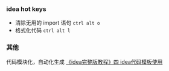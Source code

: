 ### idea hot keys
- 清除无用的 import 语句 `ctrl alt o`
- 格式化代码 `ctrl alt l`


### 其他
代码模块化，自动化生成 [《idea完整版教程》四 idea代码模板使用](https://blog.csdn.net/qq_16855077/article/details/87913102)